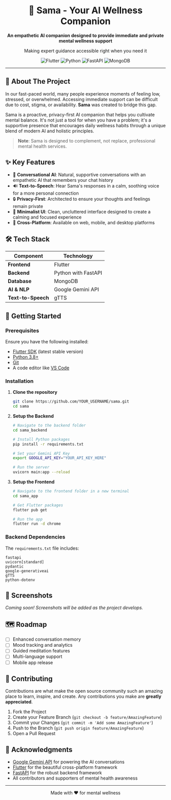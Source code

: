 <div align="center">
  <h1>🧘 Sama - Your AI Wellness Companion</h1>
  
  <p>
    <strong>An empathetic AI companion designed to provide immediate and private mental wellness support</strong>
  </p>
  
  <p>
    Making expert guidance accessible right when you need it
  </p>

  ![Flutter](https://img.shields.io/badge/Flutter-%2302569B.svg?style=for-the-badge&logo=Flutter&logoColor=white)
  ![Python](https://img.shields.io/badge/python-3670A0?style=for-the-badge&logo=python&logoColor=ffdd54)
  ![FastAPI](https://img.shields.io/badge/FastAPI-005571?style=for-the-badge&logo=fastapi)
  ![MongoDB](https://img.shields.io/badge/MongoDB-%234ea94b.svg?style=for-the-badge&logo=mongodb&logoColor=white)
</div>

---

## 📖 About The Project

In our fast-paced world, many people experience moments of feeling low, stressed, or overwhelmed. Accessing immediate support can be difficult due to cost, stigma, or availability. **Sama** was created to bridge this gap.

Sama is a proactive, privacy-first AI companion that helps you cultivate mental balance. It's not just a tool for when you have a problem; it's a supportive presence that encourages daily wellness habits through a unique blend of modern AI and holistic principles.

> **Note**: Sama is designed to complement, not replace, professional mental health services.

## ✨ Key Features

- 🤖 **Conversational AI**: Natural, supportive conversations with an empathetic AI that remembers your chat history
- 🔊 **Text-to-Speech**: Hear Sama's responses in a calm, soothing voice for a more personal connection
- 🔒 **Privacy-First**: Architected to ensure your thoughts and feelings remain private
- 🎨 **Minimalist UI**: Clean, uncluttered interface designed to create a calming and focused experience
- 📱 **Cross-Platform**: Available on web, mobile, and desktop platforms

## 🛠️ Tech Stack

| Component | Technology |
|-----------|------------|
| **Frontend** | Flutter |
| **Backend** | Python with FastAPI |
| **Database** | MongoDB |
| **AI & NLP** | Google Gemini API |
| **Text-to-Speech** | gTTS |

## 🚀 Getting Started

### Prerequisites

Ensure you have the following installed:

- [Flutter SDK](https://flutter.dev/docs/get-started/install) (latest stable version)
- [Python 3.8+](https://www.python.org/downloads/)
- [Git](https://git-scm.com/)
- A code editor like [VS Code](https://code.visualstudio.com/)

### Installation

1. **Clone the repository**
   ```bash
   git clone https://github.com/YOUR_USERNAME/sama.git
   cd sama
   ```

2. **Setup the Backend**
   ```bash
   # Navigate to the backend folder
   cd sama_backend
   
   # Install Python packages
   pip install -r requirements.txt
   
   # Set your Gemini API Key
   export GOOGLE_API_KEY="YOUR_API_KEY_HERE"
   
   # Run the server
   uvicorn main:app --reload
   ```

3. **Setup the Frontend**
   ```bash
   # Navigate to the frontend folder in a new terminal
   cd sama_app
   
   # Get Flutter packages
   flutter pub get
   
   # Run the app
   flutter run -d chrome
   ```

### Backend Dependencies

The `requirements.txt` file includes:

```
fastapi
uvicorn[standard]
pydantic
google-generativeai
gTTS
python-dotenv
```

## 📱 Screenshots

*Coming soon! Screenshots will be added as the project develops.*

## 🗺️ Roadmap

- [ ] Enhanced conversation memory
- [ ] Mood tracking and analytics
- [ ] Guided meditation features
- [ ] Multi-language support
- [ ] Mobile app release

## 🤝 Contributing

Contributions are what make the open source community such an amazing place to learn, inspire, and create. Any contributions you make are **greatly appreciated**.

1. Fork the Project
2. Create your Feature Branch (`git checkout -b feature/AmazingFeature`)
3. Commit your Changes (`git commit -m 'Add some AmazingFeature'`)
4. Push to the Branch (`git push origin feature/AmazingFeature`)
5. Open a Pull Request


## 🙏 Acknowledgments

- [Google Gemini API](https://ai.google.dev/) for powering the AI conversations
- [Flutter](https://flutter.dev/) for the beautiful cross-platform framework
- [FastAPI](https://fastapi.tiangolo.com/) for the robust backend framework
- All contributors and supporters of mental health awareness

---

<div align="center">
  <p>Made with ❤️ for mental wellness</p>
</div>

